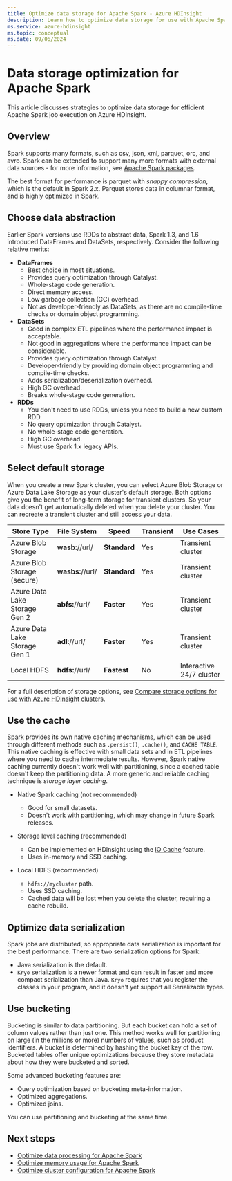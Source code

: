 ```yaml
---
title: Optimize data storage for Apache Spark - Azure HDInsight
description: Learn how to optimize data storage for use with Apache Spark on Azure HDInsight.
ms.service: azure-hdinsight
ms.topic: conceptual
ms.date: 09/06/2024
---
```

# Data storage optimization for Apache Spark

This article discusses strategies to optimize data storage for efficient Apache Spark job execution on Azure HDInsight.

## Overview

Spark supports many formats, such as csv, json, xml, parquet, orc, and avro. Spark can be extended to support many more formats with external data sources - for more information, see [Apache Spark packages](https://spark-packages.org).

The best format for performance is parquet with *snappy compression*, which is the default in Spark 2.x. Parquet stores data in columnar format, and is highly optimized in Spark.

## Choose data abstraction

Earlier Spark versions use RDDs to abstract data, Spark 1.3, and 1.6 introduced DataFrames and DataSets, respectively. Consider the following relative merits:

* **DataFrames**
    * Best choice in most situations.
    * Provides query optimization through Catalyst.
    * Whole-stage code generation.
    * Direct memory access.
    * Low garbage collection (GC) overhead.
    * Not as developer-friendly as DataSets, as there are no compile-time checks or domain object programming.
* **DataSets**
    * Good in complex ETL pipelines where the performance impact is acceptable.
    * Not good in aggregations where the performance impact can be considerable.
    * Provides query optimization through Catalyst.
    * Developer-friendly by providing domain object programming and compile-time checks.
    * Adds serialization/deserialization overhead.
    * High GC overhead.
    * Breaks whole-stage code generation.
* **RDDs**
    * You don't need to use RDDs, unless you need to build a new custom RDD.
    * No query optimization through Catalyst.
    * No whole-stage code generation.
    * High GC overhead.
    * Must use Spark 1.x legacy APIs.

## Select default storage

When you create a new Spark cluster, you can select Azure Blob Storage or Azure Data Lake Storage as your cluster's default storage. Both options give you the benefit of long-term storage for transient clusters. So your data doesn't get automatically deleted when you delete your cluster. You can recreate a transient cluster and still access your data.

| Store Type | File System | Speed | Transient | Use Cases |
| --- | --- | --- | --- | --- |
| Azure Blob Storage | **wasb:**//url/ | **Standard** | Yes | Transient cluster |
| Azure Blob Storage (secure) | **wasbs:**//url/ | **Standard** | Yes | Transient cluster |
| Azure Data Lake Storage Gen 2| **abfs:**//url/ | **Faster** | Yes | Transient cluster |
| Azure Data Lake Storage Gen 1| **adl:**//url/ | **Faster** | Yes | Transient cluster |
| Local HDFS | **hdfs:**//url/ | **Fastest** | No | Interactive 24/7 cluster |

For a full description of storage options, see [Compare storage options for use with Azure HDInsight clusters](../hdinsight-hadoop-compare-storage-options.md).

## Use the cache

Spark provides its own native caching mechanisms, which can be used through different methods such as `.persist()`, `.cache()`, and `CACHE TABLE`. This native caching is effective with small data sets and in ETL pipelines where you need to cache intermediate results. However, Spark native caching currently doesn't work well with partitioning, since a cached table doesn't keep the partitioning data. A more generic and reliable caching technique is *storage layer caching*.

* Native Spark caching (not recommended)
    * Good for small datasets.
    * Doesn't work with partitioning, which may change in future Spark releases.

* Storage level caching (recommended)
    * Can be implemented on HDInsight using the [IO Cache](apache-spark-improve-performance-iocache.md) feature.
    * Uses in-memory and SSD caching.

* Local HDFS (recommended)
    * `hdfs://mycluster` path.
    * Uses SSD caching.
    * Cached data will be lost when you delete the cluster, requiring a cache rebuild.

## Optimize data serialization

Spark jobs are distributed, so appropriate data serialization is important for the best performance.  There are two serialization options for Spark:

* Java serialization is the default.
* `Kryo` serialization is a newer format and can result in faster and more compact serialization than Java.  `Kryo` requires that you register the classes in your program, and it doesn't yet support all Serializable types.

## Use bucketing

Bucketing is similar to data partitioning. But each bucket can hold a set of column values rather than just one. This method works well for partitioning on large (in the millions or more) numbers of values, such as product identifiers. A bucket is determined by hashing the bucket key of the row. Bucketed tables offer unique optimizations because they store metadata about how they were bucketed and sorted.

Some advanced bucketing features are:

* Query optimization based on bucketing meta-information.
* Optimized aggregations.
* Optimized joins.

You can use partitioning and bucketing at the same time.

## Next steps

* [Optimize data processing for Apache Spark](optimize-cluster-configuration.md)
* [Optimize memory usage for Apache Spark](optimize-memory-usage.md)
* [Optimize cluster configuration for Apache Spark](optimize-cluster-configuration.md)
